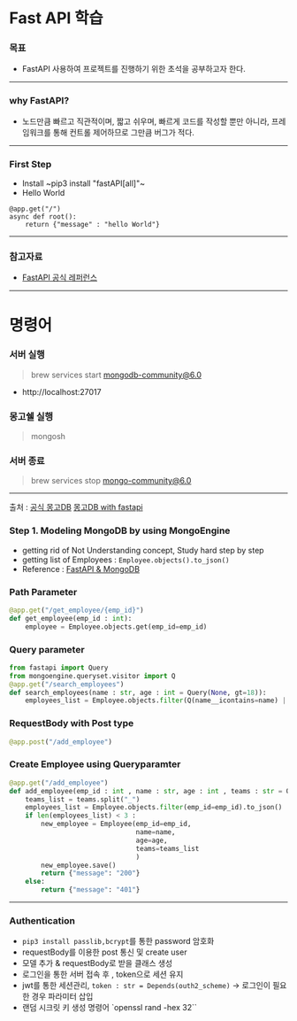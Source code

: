 # Fast API 학습
### 목표
- FastAPI 사용하여 프로젝트를 진행하기 위한 초석을 공부하고자 한다.
---
### why FastAPI?
- 노드만큼 빠르고 직관적이며, 짧고 쉬우며, 빠르게 코드를 작성할 뿐만 아니라, 프레임워크를 통해 컨트롤 제어하므로 그만큼 버그가 적다.
---
### First Step 
- Install
    ~pip3 install "fastAPI[all]"~ 
- Hello World
~~~ 
@app.get("/")
async def root():
	return {"message" : "hello World"}
~~~
---
### 참고자료
- [FastAPI 공식 레퍼런스](https://fastapi.tiangolo.com/ko/)

---
# 명령어 
### 서버 실행
> brew services start mongodb-community@6.0
- http://localhost:27017
### 몽고쉘 실행
>mongosh
### 서버 종료
> brew services stop mongo-community@6.0
---

출처 : 
[공식 몽고DB](https://www.mongodb.com/docs/manual/tutorial/install-mongodb-on-os-x/)
[몽고DB with fastapi](https://github.com/mongodb-developer/mongodb-with-fastapi)

### Step 1. Modeling MongoDB  by using MongoEngine
- getting rid of Not Understanding concept, Study hard step by step
- getting list of Employees : `Employee.objects().to_json()`
- Reference : [FastAPI & MongoDB](https://www.youtube.com/watch?v=1h2aQhv8-oI&list=PL4iRawDSyRvWybsXRTommb3acUigWPEsj&index=3)

### Path Parameter
```python
@app.get("/get_employee/{emp_id}")
def get_employee(emp_id : int):
    employee = Employee.objects.get(emp_id=emp_id)
```

### Query parameter
```python
from fastapi import Query
from mongoengine.queryset.visitor import Q
@app.get("/search_employees")
def search_employees(name : str, age : int = Query(None, gt=18)):
    employees_list = Employee.objects.filter(Q(name__icontains=name) | Q(age=age)).to_json()
```

### RequestBody with Post type
```python
@app.post("/add_employee")
```
### Create Employee using Queryparamter 
```python
@app.get("/add_employee")
def add_employee(emp_id : int , name : str, age : int , teams : str = Query("")):
    teams_list = teams.split("_")
    employees_list = Employee.objects.filter(emp_id=emp_id).to_json()
    if len(employees_list) < 3 :
        new_employee = Employee(emp_id=emp_id,
                                name=name,
                                age=age,
                                teams=teams_list
                                )
        new_employee.save()
        return {"message": "200"}
    else:
        return {"message": "401"}
```

---
### Authentication
- `pip3 install passlib,bcrypt`를 통한 password 암호화 
- requestBody를 이용한 post 통신 및 create user
- 모델 추가 & requestBody로 받을 클래스 생성
- 로그인을 통한 서버 접속 후 , token으로 세션 유지
- jwt를 통한 세션관리, `token : str = Depends(outh2_scheme)`
    -> 로그인이 필요한 경우 파라미터 삽입
- 랜덤 시크릿 키 생성 명령어 `openssl rand -hex 32``
